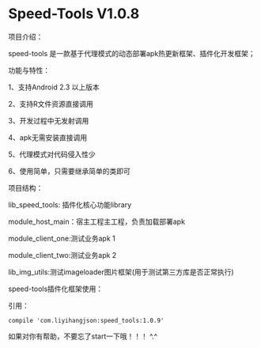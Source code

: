 # Speed-Tools  V1.0.8

项目介绍：

speed-tools 是一款基于代理模式的动态部署apk热更新框架、插件化开发框架；

	

功能与特性：

1、支持Android 2.3 以上版本

2、支持R文件资源直接调用

3、开发过程中无发射调用

4、apk无需安装直接调用

5、代理模式对代码侵入性少

6、使用简单，只需要继承简单的类即可



项目结构：

lib_speed_tools: 插件化核心功能library

module_host_main：宿主工程主工程，负责加载部署apk

module_client_one:测试业务apk 1

module_client_two:测试业务apk 2

lib_img_utils:测试imageloader图片框架(用于测试第三方库是否正常执行)



speed-tools插件化框架使用：

引用：
```
compile 'com.liyihangjson:speed_tools:1.0.9'

```



如果对你有帮助，不要忘了start一下哦！！！ ^.^